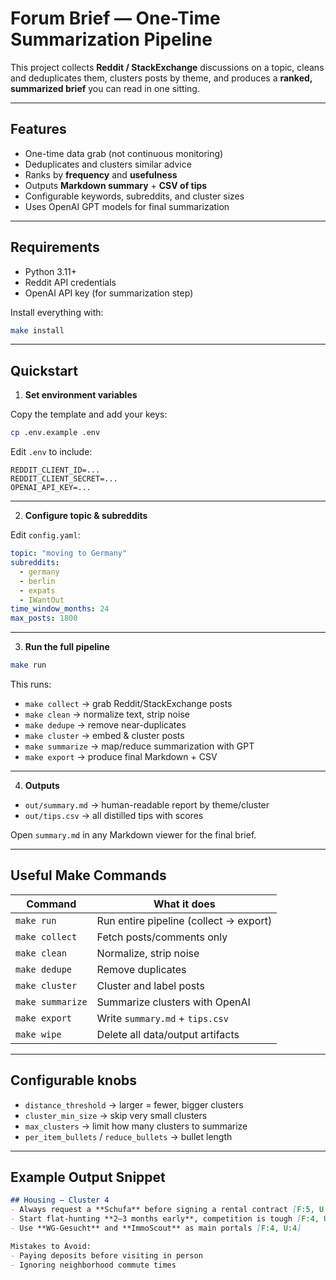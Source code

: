 # Forum Brief — One-Time Summarization Pipeline

This project collects **Reddit / StackExchange** discussions on a topic, cleans and deduplicates them, clusters posts by theme, and produces a **ranked, summarized brief** you can read in one sitting.

---

## Features

* One-time data grab (not continuous monitoring)
* Deduplicates and clusters similar advice
* Ranks by **frequency** and **usefulness**
* Outputs **Markdown summary** + **CSV of tips**
* Configurable keywords, subreddits, and cluster sizes
* Uses OpenAI GPT models for final summarization

---

## Requirements

* Python 3.11+
* Reddit API credentials
* OpenAI API key (for summarization step)

Install everything with:

```bash
make install
```

---

## Quickstart

1. **Set environment variables**

Copy the template and add your keys:

```bash
cp .env.example .env
```

Edit `.env` to include:

```
REDDIT_CLIENT_ID=...
REDDIT_CLIENT_SECRET=...
OPENAI_API_KEY=...
```

---

2. **Configure topic & subreddits**

Edit `config.yaml`:

```yaml
topic: "moving to Germany"
subreddits:
  - germany
  - berlin
  - expats
  - IWantOut
time_window_months: 24
max_posts: 1800
```

---

3. **Run the full pipeline**

```bash
make run
```

This runs:

* `make collect` → grab Reddit/StackExchange posts
* `make clean` → normalize text, strip noise
* `make dedupe` → remove near-duplicates
* `make cluster` → embed & cluster posts
* `make summarize` → map/reduce summarization with GPT
* `make export` → produce final Markdown + CSV

---

4. **Outputs**

* `out/summary.md` → human-readable report by theme/cluster
* `out/tips.csv` → all distilled tips with scores

Open `summary.md` in any Markdown viewer for the final brief.

---

## Useful Make Commands

| Command          | What it does                           |
| ---------------- | -------------------------------------- |
| `make run`       | Run entire pipeline (collect → export) |
| `make collect`   | Fetch posts/comments only              |
| `make clean`     | Normalize, strip noise                 |
| `make dedupe`    | Remove duplicates                      |
| `make cluster`   | Cluster and label posts                |
| `make summarize` | Summarize clusters with OpenAI         |
| `make export`    | Write `summary.md` + `tips.csv`        |
| `make wipe`      | Delete all data/output artifacts       |

---

## Configurable knobs

* `distance_threshold` → larger = fewer, bigger clusters
* `cluster_min_size` → skip very small clusters
* `max_clusters` → limit how many clusters to summarize
* `per_item_bullets` / `reduce_bullets` → bullet length

---

## Example Output Snippet

```markdown
## Housing — Cluster 4
- Always request a **Schufa** before signing a rental contract [F:5, U:5]
- Start flat-hunting **2–3 months early**, competition is tough [F:4, U:5]
- Use **WG-Gesucht** and **ImmoScout** as main portals [F:4, U:4]

Mistakes to Avoid:
- Paying deposits before visiting in person
- Ignoring neighborhood commute times
```
